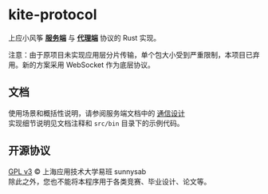 # kite-protocol

上应小风筝 [**服务端**](https://github.com/sunnysab/kite-server) 与 [**代理端**](https://github.com/sunnysab/kite-agent) 协议的 Rust 实现。

注意：由于原项目未实现应用层分片传输，单个包大小受到严重限制，本项目已弃用。新的方案采用 WebSocket 作为底层协议。

## 文档

使用场景和概括性说明，请参阅服务端文档中的 [通信设计](https://github.com/sunnysab/kite-server/tree/master/docs/通信设计.md)  
实现细节说明见文档注释和 `src/bin` 目录下的示例代码。

## 开源协议

[GPL v3](https://github.com/sunnysab/kite-server/blob/master/LICENSE) © 上海应用技术大学易班 sunnysab  
除此之外，您也不能将本程序用于各类竞赛、毕业设计、论文等。
